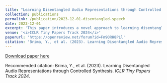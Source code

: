 ```yaml
---
title: "Learning Disentangled Audio Representations through Controlled Synthesis"
collection: publications
permalink: /publication/2023-12-01-disentangled-speech
date: 2023-12-01
excerpt: 'This paper introduces a novel approach to learning disentangled speech representations through controlled synthesis, enabling better interpretability and generalization in speech processing tasks.'
venue: '<i>ICLR Tiny Papers Track 2024</i>'
paperurl: 'https://openreview.net/forum?id=Fn9ORH8PLl'
citation: 'Brima, Y., et al. (2023). Learning Disentangled Audio Representations through Controlled Synthesis. ICLR Tiny Papers Track 2024.'
---
```


[Download paper here](https://openreview.net/forum?id=Fn9ORH8PLl)

Recommended citation: Brima, Y., et al. (2023). Learning Disentangled Audio Representations through Controlled Synthesis. *ICLR Tiny Papers Track 2024*.